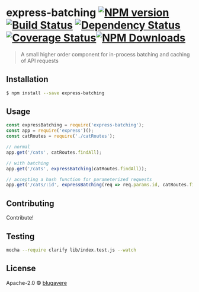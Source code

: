 # express-batching [![NPM version][npm-image]][npm-url] [![Build Status][travis-image]][travis-url] [![Dependency Status][daviddm-image]][daviddm-url] [![Coverage Status](https://coveralls.io/repos/github/blugavere/express-batching/badge.svg?branch=master)](https://coveralls.io/github/blugavere/express-batching?branch=master)[![NPM Downloads](https://img.shields.io/npm/dm/repositories.svg?style=flat)](https://www.npmjs.com/package/express-batching)

> A small higher order component for in-process batching and caching of API requests

## Installation

```sh
$ npm install --save express-batching
```

## Usage

```js
const expressBatching = require('express-batching');
const app = require('express')();
const catRoutes = require('./catRoutes');

// normal
app.get('/cats', catRoutes.findAll);

// with batching
app.get('/cats', expressBatching(catRoutes.findAll));

// accepting a hash function for parameterized requests
app.get('/cats/:id', expressBatching(req => req.params.id, catRoutes.findOne));

```

## Contributing

Contribute!

## Testing

```bash
mocha --require clarify lib/index.test.js --watch
```

## License

Apache-2.0 © [blugavere](http://benlugavere.com)


[npm-image]: https://badge.fury.io/js/express-batching.svg
[npm-url]: https://npmjs.org/package/express-batching
[travis-image]: https://travis-ci.org/blugavere/express-batching.svg?branch=master
[travis-url]: https://travis-ci.org/blugavere/express-batching
[daviddm-image]: https://david-dm.org/blugavere/express-batching.svg?theme=shields.io
[daviddm-url]: https://david-dm.org/blugavere/express-batching
[coveralls-image]: https://coveralls.io/repos/blugavere/express-batching/badge.svg
[coveralls-url]: https://coveralls.io/r/blugavere/express-batching
